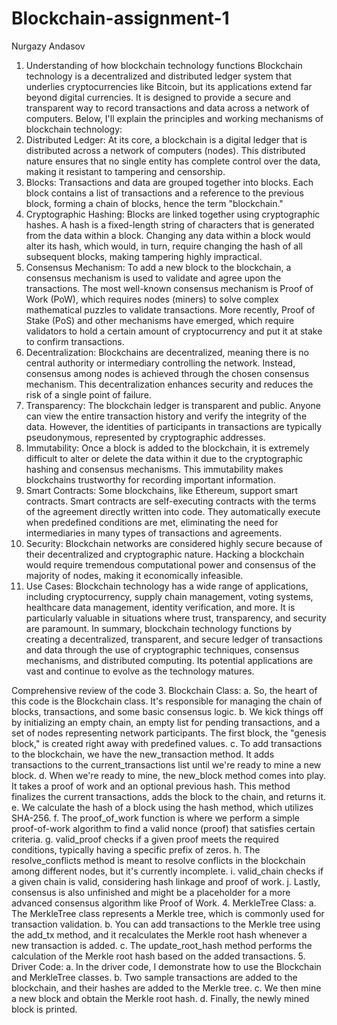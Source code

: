 # Blockchain-assignment-1
Nurgazy Andasov
1.	Understanding of how blockchain technology functions
Blockchain technology is a decentralized and distributed ledger system that underlies cryptocurrencies like Bitcoin, but its applications extend far beyond digital currencies. It is designed to provide a secure and transparent way to record transactions and data across a network of computers. Below, I'll explain the principles and working mechanisms of blockchain technology:
1. Distributed Ledger: At its core, a blockchain is a digital ledger that is distributed across a network of computers (nodes). This distributed nature ensures that no single entity has complete control over the data, making it resistant to tampering and censorship.
2. Blocks: Transactions and data are grouped together into blocks. Each block contains a list of transactions and a reference to the previous block, forming a chain of blocks, hence the term "blockchain."
3. Cryptographic Hashing: Blocks are linked together using cryptographic hashes. A hash is a fixed-length string of characters that is generated from the data within a block. Changing any data within a block would alter its hash, which would, in turn, require changing the hash of all subsequent blocks, making tampering highly impractical.
4. Consensus Mechanism: To add a new block to the blockchain, a consensus mechanism is used to validate and agree upon the transactions. The most well-known consensus mechanism is Proof of Work (PoW), which requires nodes (miners) to solve complex mathematical puzzles to validate transactions. More recently, Proof of Stake (PoS) and other mechanisms have emerged, which require validators to hold a certain amount of cryptocurrency and put it at stake to confirm transactions.
5. Decentralization: Blockchains are decentralized, meaning there is no central authority or intermediary controlling the network. Instead, consensus among nodes is achieved through the chosen consensus mechanism. This decentralization enhances security and reduces the risk of a single point of failure.
6. Transparency: The blockchain ledger is transparent and public. Anyone can view the entire transaction history and verify the integrity of the data. However, the identities of participants in transactions are typically pseudonymous, represented by cryptographic addresses.
7. Immutability: Once a block is added to the blockchain, it is extremely difficult to alter or delete the data within it due to the cryptographic hashing and consensus mechanisms. This immutability makes blockchains trustworthy for recording important information.
8. Smart Contracts: Some blockchains, like Ethereum, support smart contracts. Smart contracts are self-executing contracts with the terms of the agreement directly written into code. They automatically execute when predefined conditions are met, eliminating the need for intermediaries in many types of transactions and agreements.
9. Security: Blockchain networks are considered highly secure because of their decentralized and cryptographic nature. Hacking a blockchain would require tremendous computational power and consensus of the majority of nodes, making it economically infeasible.
10. Use Cases: Blockchain technology has a wide range of applications, including cryptocurrency, supply chain management, voting systems, healthcare data management, identity verification, and more. It is particularly valuable in situations where trust, transparency, and security are paramount.
In summary, blockchain technology functions by creating a decentralized, transparent, and secure ledger of transactions and data through the use of cryptographic techniques, consensus mechanisms, and distributed computing. Its potential applications are vast and continue to evolve as the technology matures.

Comprehensive review of the code
3.	Blockchain Class:
a.	So, the heart of this code is the Blockchain class. It's responsible for managing the chain of blocks, transactions, and some basic consensus logic.
b.	We kick things off by initializing an empty chain, an empty list for pending transactions, and a set of nodes representing network participants. The first block, the "genesis block," is created right away with predefined values.
c.	To add transactions to the blockchain, we have the new_transaction method. It adds transactions to the current_transactions list until we're ready to mine a new block.
d.	When we're ready to mine, the new_block method comes into play. It takes a proof of work and an optional previous hash. This method finalizes the current transactions, adds the block to the chain, and returns it.
e.	We calculate the hash of a block using the hash method, which utilizes SHA-256.
f.	The proof_of_work function is where we perform a simple proof-of-work algorithm to find a valid nonce (proof) that satisfies certain criteria.
g.	valid_proof checks if a given proof meets the required conditions, typically having a specific prefix of zeros.
h.	The resolve_conflicts method is meant to resolve conflicts in the blockchain among different nodes, but it's currently incomplete.
i.	valid_chain checks if a given chain is valid, considering hash linkage and proof of work.
j.	Lastly, consensus is also unfinished and might be a placeholder for a more advanced consensus algorithm like Proof of Work.
4.	MerkleTree Class:
a.	The MerkleTree class represents a Merkle tree, which is commonly used for transaction validation.
b.	You can add transactions to the Merkle tree using the add_tx method, and it recalculates the Merkle root hash whenever a new transaction is added.
c.	The update_root_hash method performs the calculation of the Merkle root hash based on the added transactions.
5.	Driver Code:
a.	In the driver code, I demonstrate how to use the Blockchain and MerkleTree classes.
b.	Two sample transactions are added to the blockchain, and their hashes are added to the Merkle tree.
c.	We then mine a new block and obtain the Merkle root hash.
d.	Finally, the newly mined block is printed.

